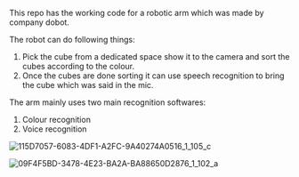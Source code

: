 This repo has the working code for a robotic arm which was made by company dobot.

The robot can do following things:

1) Pick the cube from a dedicated space show it to the camera and sort the cubes according to the colour.
2) Once the cubes are done sorting it can use speech recognition to bring the cube which was said in the mic.

The arm mainly uses two main recognition softwares:
1) Colour recognition
2) Voice recognition

![115D7057-6083-4DF1-A2FC-9A40274A0516_1_105_c](https://github.com/Adya10/RobotArm/assets/82889880/ec03eb1b-7db8-4de9-9202-1bdce8688ad4)

![09F4F5BD-3478-4E23-BA2A-BA88650D2876_1_102_a](https://github.com/Adya10/RobotArm/assets/82889880/d34da404-c58c-4c0e-9940-6eb0582fd885)
